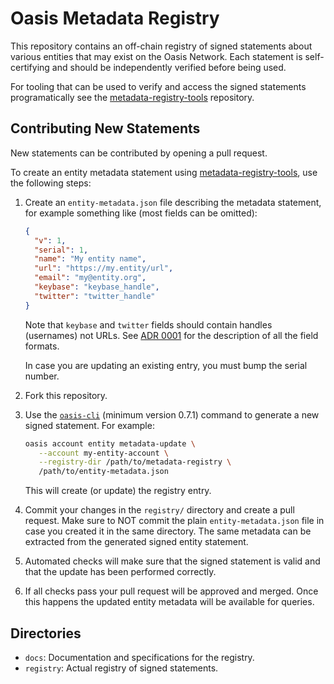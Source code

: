 # Oasis Metadata Registry

This repository contains an off-chain registry of signed statements about
various entities that may exist on the Oasis Network. Each statement is
self-certifying and should be independently verified before being used.

For tooling that can be used to verify and access the signed statements
programatically see the [metadata-registry-tools] repository.

<!-- markdownlint-disable line-length -->
[metadata-registry-tools]: https://github.com/oasisprotocol/metadata-registry-tools
<!-- markdownlint-enable line-length -->

## Contributing New Statements

New statements can be contributed by opening a pull request.

To create an entity metadata statement using [metadata-registry-tools], use the
following steps:

1. Create an `entity-metadata.json` file describing the metadata statement, for
   example something like (most fields can be omitted):

   ```json
   {
     "v": 1,
     "serial": 1,
     "name": "My entity name",
     "url": "https://my.entity/url",
     "email": "my@entity.org",
     "keybase": "keybase_handle",
     "twitter": "twitter_handle"
   }
   ```

   Note that `keybase` and `twitter` fields should contain handles (usernames)
   not URLs. See [ADR 0001] for the description of all the field formats.

   In case you are updating an existing entry, you must bump the serial number.

2. Fork this repository.

3. Use the [`oasis-cli`] (minimum version 0.7.1) command to generate a new signed statement.
   For example:

   ```bash
   oasis account entity metadata-update \
      --account my-entity-account \
      --registry-dir /path/to/metadata-registry \
      /path/to/entity-metadata.json
   ```

   This will create (or update) the registry entry.

4. Commit your changes in the `registry/` directory and create a pull request.
   Make sure to NOT commit the plain `entity-metadata.json` file in case you
   created it in the same directory. The same metadata can be extracted from the
   generated signed entity statement.

5. Automated checks will make sure that the signed statement is valid and that
   the update has been performed correctly.

6. If all checks pass your pull request will be approved and merged. Once this
   happens the updated entity metadata will be available for queries.

<!-- markdownlint-disable line-length -->
[`oasis-cli`]: https://docs.oasis.io/general/manage-tokens/cli/
[ADR 0001]: docs/adr/0001-entity-metadata.md
<!-- markdownlint-enable line-length -->

## Directories

* `docs`: Documentation and specifications for the registry.
* `registry`: Actual registry of signed statements.
